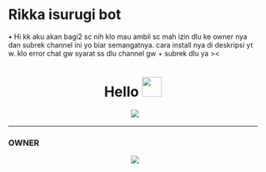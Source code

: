 # Rikka isurugi bot

• Hi kk aku akan bagi2 sc nih klo mau ambil sc mah izin dlu ke owner nya dan subrek channel ini yo biar semangatnya. cara install nya di  deskripsi yt w. klo error chat gw syarat ss dlu channel gw + subrek dlu ya ><


<h1 align="center">Hello <img src="https://user-images.githubusercontent.com/1303154/88677602-1635ba80-d120-11ea-84d8-d263ba5fc3c0.gif" width="40px" alt=""><br></h1>
<p align="center">
  <img src="https://user-images.githubusercontent.com/99161705/152748346-ec230a1c-248e-41bf-8a7f-a13de81588b4.jpg" />
</p> 

------



### OWNER
<p align="center">
  <a href="https://wa.me/62887433094409?text=Halo"><img src="https://img.shields.io/badge/WhatsApp-25D366?style=for-the-badge&logo=whatsapp&logoColor=white" /><br>


